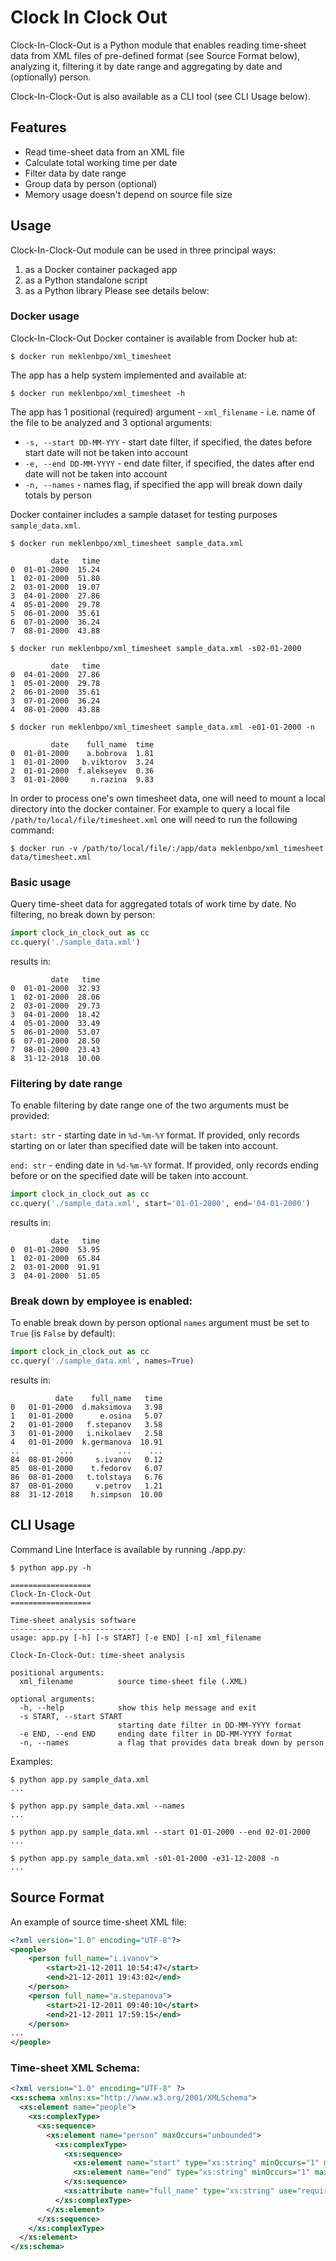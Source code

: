# Clock In Clock Out

Clock-In-Clock-Out is a Python module that enables reading time-sheet
data from XML files of pre-defined format (see Source Format below),
analyzing it, filtering it by date range and aggregating by date and
(optionally) person.

Clock-In-Clock-Out is also available as a CLI tool (see CLI Usage below).

## Features

- Read time-sheet data from an XML file
- Calculate total working time per date
- Filter data by date range
- Group data by person (optional)
- Memory usage doesn't depend on source file size

## Usage

Clock-In-Clock-Out module can be used in three principal ways:
1. as a Docker container packaged app
2. as a Python standalone script
3. as a Python library
Please see details below:

### Docker usage

Clock-In-Clock-Out Docker container is available from Docker hub at:
```
$ docker run meklenbpo/xml_timesheet
```
The app has a help system implemented and available at:
```
$ docker run meklenbpo/xml_timesheet -h
```
The app has 1 positional (required) argument - `xml_filename` - i.e. name of the file to be analyzed and 3 optional arguments:
- `-s, --start DD-MM-YYY` - start date filter, if specified, the dates before start date will not be taken into account
- `-e, --end DD-MM-YYYY` - end date filter, if specified, the dates after end date will not be taken into account
- `-n, --names` - names flag, if specified the app will break down daily totals by person

Docker container includes a sample dataset for testing purposes `sample_data.xml`.

```
$ docker run meklenbpo/xml_timesheet sample_data.xml

         date   time
0  01-01-2000  15.24
1  02-01-2000  51.80
2  03-01-2000  19.07
3  04-01-2000  27.86
4  05-01-2000  29.78
5  06-01-2000  35.61
6  07-01-2000  36.24
7  08-01-2000  43.88

$ docker run meklenbpo/xml_timesheet sample_data.xml -s02-01-2000

         date   time
0  04-01-2000  27.86
1  05-01-2000  29.78
2  06-01-2000  35.61
3  07-01-2000  36.24
4  08-01-2000  43.88

$ docker run meklenbpo/xml_timesheet sample_data.xml -e01-01-2000 -n

         date    full_name  time
0  01-01-2000    a.bobrova  1.81
1  01-01-2000   b.viktorov  3.24
2  01-01-2000  f.alekseyev  0.36
3  01-01-2000     n.razina  9.83
```

In order to process one's own timesheet data, one will need to mount a
local directory into the docker container. For example to query a local file `/path/to/local/file/timesheet.xml` one will need to run the following command:

```
$ docker run -v /path/to/local/file/:/app/data meklenbpo/xml_timesheet data/timesheet.xml
```


### Basic usage

Query time-sheet data for aggregated totals of work time by date. 
No filtering, no break down by person:

```python
import clock_in_clock_out as cc
cc.query('./sample_data.xml')
```

results in:
```
         date   time
0  01-01-2000  32.93
1  02-01-2000  28.06
2  03-01-2000  29.73
3  04-01-2000  18.42
4  05-01-2000  33.49
5  06-01-2000  53.07
6  07-01-2000  28.50
7  08-01-2000  23.43
8  31-12-2018  10.00
```


### Filtering by date range

To enable filtering by date range one of the two arguments must be
provided:

`start: str` - starting date in `%d-%m-%Y` format. If provided, only
records starting on or later than specified date will be taken into
account.

`end: str` - ending date in `%d-%m-%Y` format. If provided, only records
ending before or on the specified date will be taken into account.

```python
import clock_in_clock_out as cc
cc.query('./sample_data.xml', start='01-01-2000', end='04-01-2000')
```

results in:
```
         date   time
0  01-01-2000  53.95
1  02-01-2000  65.84
2  03-01-2000  91.91
3  04-01-2000  51.05
```

### Break down by employee is enabled:

To enable break down by person optional `names` argument must be set to
`True` (is `False` by default):

```python
import clock_in_clock_out as cc
cc.query('./sample_data.xml', names=True)
```

results in:
```
          date    full_name   time
0   01-01-2000  d.maksimova   3.98
1   01-01-2000      e.osina   5.07
2   01-01-2000   f.stepanov   3.58
3   01-01-2000   i.nikolaev   2.58
4   01-01-2000  k.germanova  10.91
..         ...          ...    ...
84  08-01-2000     s.ivanov   0.12
85  08-01-2000    t.fedorov   6.07
86  08-01-2000   t.tolstaya   6.76
87  08-01-2000     v.petrov   1.21
88  31-12-2018    h.simpson  10.00
```

## CLI Usage

Command Line Interface is available by running ./app.py:

```
$ python app.py -h

==================
Clock-In-Clock-Out
==================

Time-sheet analysis software
----------------------------
usage: app.py [-h] [-s START] [-e END] [-n] xml_filename

Clock-In-Clock-Out: time-sheet analysis

positional arguments:
  xml_filename          source time-sheet file (.XML)

optional arguments:
  -h, --help            show this help message and exit
  -s START, --start START
                        starting date filter in DD-MM-YYYY format
  -e END, --end END     ending date filter in DD-MM-YYYY format
  -n, --names           a flag that provides data break down by person
```

Examples:

```
$ python app.py sample_data.xml
...

$ python app.py sample_data.xml --names
...

$ python app.py sample_data.xml --start 01-01-2000 --end 02-01-2000
...

$ python app.py sample_data.xml -s01-01-2000 -e31-12-2008 -n
...
```

## Source Format

An example of source time-sheet XML file:

```xml
<?xml version="1.0" encoding="UTF-8"?>
<people>
    <person full_name="i.ivanov">
        <start>21-12-2011 10:54:47</start>
        <end>21-12-2011 19:43:02</end>
    </person>
    <person full_name="a.stepanova">
        <start>21-12-2011 09:40:10</start>
        <end>21-12-2011 17:59:15</end>
    </person>
...
</people>
```

### Time-sheet XML Schema:

```xml
<?xml version="1.0" encoding="UTF-8" ?>
<xs:schema xmlns:xs="http://www.w3.org/2001/XMLSchema">
  <xs:element name="people">
    <xs:complexType>
      <xs:sequence>
        <xs:element name="person" maxOccurs="unbounded">
          <xs:complexType>
            <xs:sequence>
              <xs:element name="start" type="xs:string" minOccurs="1" maxOccurs="1"/>
              <xs:element name="end" type="xs:string" minOccurs="1" maxOccurs="1"/>
            </xs:sequence>
            <xs:attribute name="full_name" type="xs:string" use="required"/>
          </xs:complexType>
        </xs:element>
      </xs:sequence>
    </xs:complexType>
  </xs:element>
</xs:schema>
```

